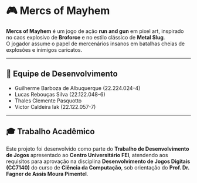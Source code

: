 # 🎮 Mercs of Mayhem

**Mercs of Mayhem** é um jogo de ação **run and gun** em pixel art, inspirado no caos explosivo de **Broforce** e no estilo clássico de **Metal Slug**.  
O jogador assume o papel de mercenários insanos em batalhas cheias de explosões e inimigos caricatos.

---

## 🤝 Equipe de Desenvolvimento
- Guilherme Barboza de Albuquerque (22.224.024-4)
- Lucas Rebouças Silva (22.122.048-6)
- Thales Clemente Pasquotto
- Victor Caldeira Iak (22.122.057-7)

---

## 🎓 Trabalho Acadêmico

Este projeto foi desenvolvido como parte do **Trabalho de Desenvolvimento de Jogos** apresentado ao **Centro Universitário FEI**, atendendo aos requisitos para aprovação na disciplina **Desenvolvimento de Jogos Digitais (CC7140)** do curso de **Ciência da Computação**, sob orientação do **Prof. Dr. Fagner de Assis Moura Pimentel**.
